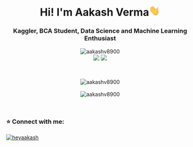 <h1 align="center">Hi! I'm Aakash Verma<img src="wave.gif" width="30px"></h1>
<h3 align="center">Kaggler, BCA Student, Data Science and Machine Learning Enthusiast</h3>

<p align="center">
<img src="https://komarev.com/ghpvc/?username=aakashv8900" alt="aakashv8900" />
<br/>
<a href="https://www.linkedin.com/in/heyaakash/"><img src="https://img.shields.io/badge/-Aakash-blue?style=curved-square&logo=Linkedin&logoColor=white&link=https://www.linkedin.com/in/heyaakash/"></a>
<a href="mailto:aakashv.8292@gmail.com"><img src="https://img.shields.io/badge/-aakashv.8292@gmail.com-c14438?style=curved-square&logo=Gmail&logoColor=white&link=mailto:aakashv.8292@gmail.com"></a>
</p>

<br>

<p align="center"> <img align="center" src="https://github-readme-stats.vercel.app/api?username=aakashv8900&show_icons=true&locale=en" alt="aakashv8900" /></p>
<p align="center"> <img align="center" src="https://github-readme-stats.vercel.app/api/top-langs/?username=aakashv8900&layout=compact&langs_count=8" alt="aakashv8900" />
</p>
<br>

<h3 align="left">⭐ Connect with me:</h3>
<p align="left"> 
<a href="https://www.linkedin.com/in/heyaakash/" target="blank"><img align="center" src="https://image.flaticon.com/icons/png/512/174/174857.png" alt="heyaakash" height="50" width="50" /></a>
</p>

<!--
**aakashv8900/aakashv8900** is a ✨ _special_ ✨ repository because its `README.md` (this file) appears on your GitHub profile.

Here are some ideas to get you started:

- 🔭 I’m currently working on ...
- 🌱 I’m currently learning ...
- 👯 I’m looking to collaborate on ...
- 🤔 I’m looking for help with ...
- 💬 Ask me about ...
- 📫 How to reach me: ...
- 😄 Pronouns: ...
- ⚡ Fun fact: ...
-->

